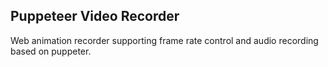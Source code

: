 ## Puppeteer Video Recorder

Web animation recorder supporting frame rate control and audio recording based on puppeter.

